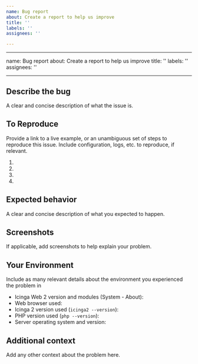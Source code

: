 ```yaml
---
name: Bug report
about: Create a report to help us improve
title: ''
labels: ''
assignees: ''

---
```


---
name: Bug report
about: Create a report to help us improve
title: ''
labels: ''
assignees: ''

---

## Describe the bug
A clear and concise description of what the issue is.

## To Reproduce
Provide a link to a live example, or an unambiguous set of steps to reproduce this issue. Include configuration, logs, etc. to reproduce, if relevant.

1.
2.
3.
4.

## Expected behavior
A clear and concise description of what you expected to happen.

## Screenshots
If applicable, add screenshots to help explain your problem.

## Your Environment
Include as many relevant details about the environment you experienced the problem in

* Icinga Web 2 version and modules (System - About):
* Web browser used:
* Icinga 2 version used (`icinga2 --version`):
* PHP version used (`php --version`):
* Server operating system and version:

## Additional context
Add any other context about the problem here.
